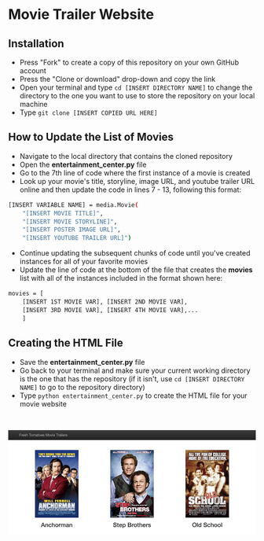# Movie Trailer Website

## Installation
* Press "Fork" to create a copy of this repository on your own GitHub account
* Press the "Clone or download" drop-down and copy the link
* Open your terminal and type `cd [INSERT DIRECTORY NAME]` to change the directory to the one you want to use to store the repository on your local machine
* Type `git clone [INSERT COPIED URL HERE]`

## How to Update the List of Movies
* Navigate to the local directory that contains the cloned repository
* Open the **entertainment_center.py** file
* Go to the 7th line of code where the first instance of a movie is created
* Look up your movie's title, storyline, image URL, and youtube trailer URL online and then update the code in lines 7 - 13, following this format:

```sh
[INSERT VARIABLE NAME] = media.Movie(
    "[INSERT MOVIE TITLE]",
    "[INSERT MOVIE STORYLINE]",
    "[INSERT POSTER IMAGE URL]",
    "[INSERT YOUTUBE TRAILER URL]")
```
* Continue updating the subsequent chunks of code until you've created instances for all of your favorite movies
* Update the line of code at the bottom of the file that creates the **movies** list with all of the instances included in the format shown here:

```sh
movies = [
    [INSERT 1ST MOVIE VAR], [INSERT 2ND MOVIE VAR],
    [INSERT 3RD MOVIE VAR], [INSERT 4TH MOVIE VAR],...
    ]
```

## Creating the HTML File

* Save the **entertainment_center.py** file
* Go back to your terminal and make sure your current working directory is the one that has the repository (if it isn't, use `cd [INSERT DIRECTORY NAME]` to go to the repository directory)
* Type `python entertainment_center.py` to create the HTML file for your movie website

&nbsp;
&nbsp;

![Website Screenshot](/project1/screenshot.png?raw=true)
